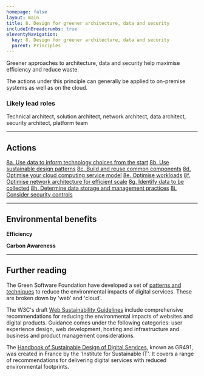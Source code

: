 ```yaml
---
homepage: false
layout: main
title: 8. Design for greener architecture, data and security
includeInBreadcrumbs: true
eleventyNavigation:
  key: 8. Design for greener architecture, data and security
  parent: Principles
---
```


Greener approaches to architecture, data and security help maximise efficiency and reduce waste.

<div class="govuk-inset-text app-wcag-callout">
  <p class="govuk-body">The actions under this principle can generally be applied to on-premise systems as well as on the cloud.</p>
</div>

### Likely lead roles

Technical architect, solution architect, network architect, data architect, security architect, platform team

* * *

## Actions
[8a. Use data to inform technology choices from the start](/principles/actions/8a-use-data-to-inform-technology-choices-from-the-start)
[8b. Use sustainable design patterns](/principles/actions/8b-use-sustainable-design-patterns)
[8c. Build and reuse common components](/principles/actions/8c-build-and-reuse-common-components)
[8d. Optimise your cloud computing service model](/principles/actions/8d-optimise-your-cloud-computing-service-model)
[8e. Optimise workloads](/principles/actions/8e-optimise-workloads)
[8f. Optimise network architecture for efficient scale](/principles/actions/8f-optimise-network-architecture-for-efficient-scale)
[8g. Identify data to be collected](/principles/actions/8g-identify-data-to-be-collected)
[8h. Determine data storage and management practices](/principles/actions/8h-determine-data-storage-and-management-practices)
[8i. Consider security controls](/principles/actions/8i-consider-security-controls)



* * *

## Environmental benefits

<p class="govuk-body"><strong class="govuk-tag">
  Efficiency
</strong></p>
<p class="govuk-body"><strong class="govuk-tag">
  Carbon Awareness
</strong></p>

* * *

## Further reading

The Green Software Foundation have developed a set of [patterns and techniques](https://patterns.greensoftware.foundation/) to reduce the environmental impacts of digital services. These are broken down by 'web' and 'cloud'.

The W3C's draft [Web Sustainability Guidelines](https://w3c.github.io/sustyweb/) include comprehensive recommendations for reducing the environmental impacts of websites and digital products. Guidance comes under the following categories: user experience design, web development, hosting and infrastructure and business and product management considerations.

The [Handbook of Sustainable Design of Digital Services](https://gr491.isit-europe.org/en/), known as GR491, was created in France by the 'Institute for Sustainable IT'. It covers a range of recommendations for delivering digital services with reduced environmental footprints.






